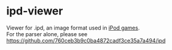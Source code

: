 # ipd-viewer
Viewer for .ipd, an image format used in [iPod games](https://en.wikipedia.org/wiki/IPod_game).  
For the parser alone, please see https://github.com/760ceb3b9c0ba4872cadf3ce35a7a494/ipd
